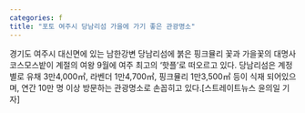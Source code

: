 ```yaml
---
categories: f
title: "포토 여주시 당남리섬 가을에 가기 좋은 관광명소"
---
```

 경기도 여주시 대신면에 있는 남한강변 당남리섬에 붉은 핑크뮬리 꽃과 가을꽃의 대명사 코스모스밭이 계절의 여왕 9월에 여주 최고의 ‘핫플’로 떠오르고 있다. 당남리섬은 계정별로 유채 3만4,000㎡, 라벤더 1만4,700㎡, 핑크뮬리 1만3,500㎡ 등이 식재 되어있으며, 연간 10만 명 이상 방문하는 관광명소로 손꼽히고 있다.[스트레이트뉴스 윤의일 기자]